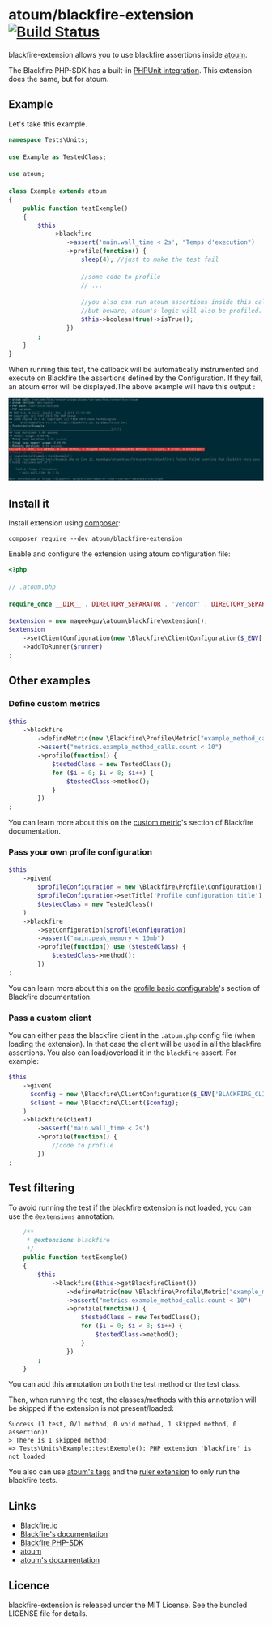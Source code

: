 # atoum/blackfire-extension [![Build Status](https://travis-ci.org/agallou/blackfire-extension.svg?branch=master)](https://travis-ci.org/agallou/blackfire-extension)

blackfire-extension allows you to use blackfire assertions inside [atoum](https://github.com/atoum/atoum).

The Blackfire PHP-SDK has a built-in [PHPUnit integration](https://blackfire.io/docs/integrations/phpunit). This extension does the same, but for atoum.

## Example

Let's take this example.

```php
namespace Tests\Units;

use Example as TestedClass;

use atoum;

class Example extends atoum
{
    public function testExemple()
    {
        $this
            ->blackfire
                ->assert('main.wall_time < 2s', "Temps d'execution")
                ->profile(function() {
                    sleep(4); //just to make the test fail

                    //some code to profile
                    // ...

                    //you also can run atoum assertions inside this callable
                    //but beware, atoum's logic will also be profiled.
                    $this->boolean(true)->isTrue();
                })
        ;
    }
}

```

When running this test, the callback will be automatically instrumented and execute on Blackfire the assertions defined by the Configuration. If they fail, an atoum error will be displayed.The above example will have this output : 

![Instrumentation result](doc/screenshot.png)

## Install it

Install extension using [composer](https://getcomposer.org):

```
composer require --dev atoum/blackfire-extension
```

Enable and configure the extension using atoum configuration file:

```php
<?php

// .atoum.php

require_once __DIR__ . DIRECTORY_SEPARATOR . 'vendor' . DIRECTORY_SEPARATOR . 'autoload.php';

$extension = new mageekguy\atoum\blackfire\extension();
$extension
    ->setClientConfiguration(new \Blackfire\ClientConfiguration($_ENV['BLACKFIRE_CLIENT_ID'], $_ENV['BLACKFIRE_CLIENT_TOKEN']))
    ->addToRunner($runner)
;
```

## Other examples

### Define custom metrics

```php
$this
    ->blackfire
        ->defineMetric(new \Blackfire\Profile\Metric("example_method_calls", "=Example::method"))
        ->assert("metrics.example_method_calls.count < 10")
        ->profile(function() {
            $testedClass = new TestedClass();
            for ($i = 0; $i < 8; $i++) {
                $testedClass->method();
            }
        })
;
```

You can learn more about this on the [custom metric](https://blackfire.io/docs/reference-guide/metrics#custom-metrics)'s section of Blackfire documentation.

### Pass your own profile configuration

```php
$this
    ->given(
        $profileConfiguration = new \Blackfire\Profile\Configuration(),
        $profileConfiguration->setTitle('Profile configuration title'),
        $testedClass = new TestedClass()
    )
    ->blackfire
        ->setConfiguration($profileConfiguration)
        ->assert("main.peak_memory < 10mb")
        ->profile(function() use ($testedClass) {
            $testedClass->method();
        })
;
```

You can learn more about this on the [profile basic configurable](https://blackfire.io/docs/reference-guide/php-sdk#profile-basic-configuration)'s section of Blackfire documentation.

### Pass a custom client

You can either pass the blackfire client in the `.atoum.php` config file (when loading the extension). In that case the client will be used in all the blackfire assertions. You also can load/overload it in the `blackfire` assert. For example:

```php
$this
    ->given(
      $config = new \Blackfire\ClientConfiguration($_ENV['BLACKFIRE_CLIENT_ID'], $_ENV['BLACKFIRE_CLIENT_TOKEN']);
      $client = new \Blackfire\Client($config);
    )
    ->blackfire(client)
        ->assert('main.wall_time < 2s')
        ->profile(function() {
            //code to profile
        })
;
```


## Test filtering

To avoid running the test if the blackfire extension is not loaded, you can use the `@extensions` annotation.

```php
    /**
     * @extensions blackfire
     */
    public function testExemple()
    {
        $this
            ->blackfire($this->getBlackfireClient())
                ->defineMetric(new \Blackfire\Profile\Metric("example_method_calls", "=Example::method"))
                ->assert("metrics.example_method_calls.count < 10")
                ->profile(function() {
                    $testedClass = new TestedClass();
                    for ($i = 0; $i < 8; $i++) {
                        $testedClass->method();
                    }
                })
        ;
    }
```

You can add this annotation on both the test method or the test class.

Then, when running the test, the classes/methods with this annotation will be skipped if the extension is not present/loaded:

```
Success (1 test, 0/1 method, 0 void method, 1 skipped method, 0 assertion)!
> There is 1 skipped method:
=> Tests\Units\Example::testExemple(): PHP extension 'blackfire' is not loaded
```

You also can use [atoum's tags](http://docs.atoum.org/en/latest/launch_test.html#tags) and the [ruler extension](https://github.com/atoum/ruler-extension) to only run the blackfire tests.


## Links

* [Blackfire.io](https://blackfire.io)
* [Blackfire's documentation](https://blackfire.io/docs/introduction)
* [Blackfire PHP-SDK](https://github.com/blackfireio/php-sdk)
* [atoum](http://atoum.org)
* [atoum's documentation](http://docs.atoum.org)


## Licence

blackfire-extension is released under the MIT License. See the bundled LICENSE file for details.
